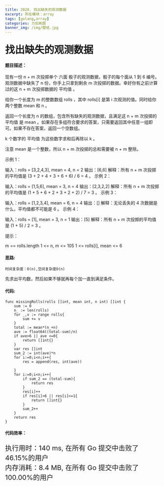 ```yaml
---
title: 2028. 找出缺失的观测数据
excerpt: 所在模块：array
tags: [golang,array]
categories: 力扣刷题
banner_img: /img/壁纸.jpg
---
```


### <font size=6px>找出缺失的观测数据</font>

#### 题目描述：

现有一份 n + m 次投掷单个 六面 骰子的观测数据，骰子的每个面从 1 到 6 编号。观测数据中缺失了 n 份，你手上只拿到剩余 m 次投掷的数据。幸好你有之前计算过的这 n + m 次投掷数据的 平均值 。

给你一个长度为 m 的整数数组 rolls ，其中 rolls[i] 是第 i 次观测的值。同时给你两个整数 mean 和 n 。

返回一个长度为 n 的数组，包含所有缺失的观测数据，且满足这 n + m 次投掷的 平均值 是 mean 。如果存在多组符合要求的答案，只需要返回其中任意一组即可。如果不存在答案，返回一个空数组。

k 个数字的 平均值 为这些数字求和后再除以 k 。

注意 mean 是一个整数，所以 n + m 次投掷的总和需要被 n + m 整除。

 

示例 1：

输入：rolls = [3,2,4,3], mean = 4, n = 2
输出：[6,6]
解释：所有 n + m 次投掷的平均值是 (3 + 2 + 4 + 3 + 6 + 6) / 6 = 4 。
示例 2：

输入：rolls = [1,5,6], mean = 3, n = 4
输出：[2,3,2,2]
解释：所有 n + m 次投掷的平均值是 (1 + 5 + 6 + 2 + 3 + 2 + 2) / 7 = 3 。
示例 3：

输入：rolls = [1,2,3,4], mean = 6, n = 4
输出：[]
解释：无论丢失的 4 次数据是什么，平均值都不可能是 6 。
示例 4：

输入：rolls = [1], mean = 3, n = 1
输出：[5]
解释：所有 n + m 次投掷的平均值是 (1 + 5) / 2 = 3 。


提示：

m == rolls.length
1 <= n, m <= 105
1 <= rolls[i], mean <= 6

#### 思路:

```
时间复杂度：O(n),空间复杂度O(n)
```

先求出平均数，然后如果不够就再每个加一直到满足条件。

#### 代码:

```golang
func missingRolls(rolls []int, mean int, n int) []int {
    sum := 0
    n_ := len(rolls)
    for _,v := range rolls{
        sum += v
    }
    total := mean*(n_+n)
    ave := float64((total-sum)/n)
    if ave>6 || ave <=0{
        return []int{}
    }
    var res []int
    sum_2 := int(ave)*n
    for i:=0;i<n;i++{
        res = append(res, int(ave))
        
    }
    for i:=0;i<n;i++{
        if sum_2 == (total-sum){
            return res
        }
        res[i]++
        if res[i]>6 || res[i]<=1{
            return []int{}
        }
        sum_2++
    }
    return res
}
```

#### 代码效率：

<p class="note note-primary"; style="font-size:22px">
   执行用时：140 ms, 在所有 Go 提交中击败了46.15%的用户<br>
   内存消耗：8.4 MB, 在所有 Go 提交中击败了100.00%的用户
</p>



